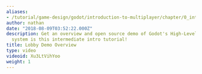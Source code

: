 ```yaml
---
aliases:
- /tutorial/game-design/godot/introduction-to-multiplayer/chapter/0_intro_to_multiplayer_in_godot_3_lobby_demo_overview_
author: nathan
date: "2018-08-09T03:52:22.000Z"
description: Get an overview and open source demo of Godot's High-Level Networking
  system is this intermediate intro tutorial!
title: Lobby Demo Overview
type: video
videoid: Xu3LtVihYoo
weight: 1
---
```

